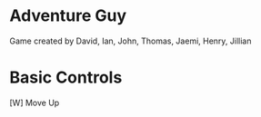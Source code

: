 # Adventure Guy
Game created by David, Ian, John, Thomas, Jaemi, Henry, Jillian

# Basic Controls
[W] Move Up
